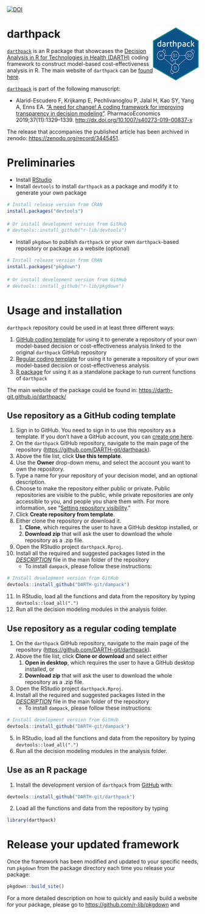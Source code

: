 
<!-- README.md is generated from README.Rmd. Please edit that file -->

[![DOI](https://zenodo.org/badge/197059951.svg)](https://zenodo.org/badge/latestdoi/197059951)

# darthpack <img src='man/figures/logo.png' align="right" height="139" />

<!-- <img src="docs/figs/under_const.jpeg" align="center" alt="" width="360" /> -->

[`darthpack`](https://github.com/DARTH-git/darthpack) is an R package
that showcases the [Decision Analysis in R for Technologies in Health
(DARTH)](https://darthworkgroup.com) coding framework to construct
model-based cost-effectiveness analysis in R. The main website of
`darthpack` can be [found here](https://darth-git.github.io/darthpack/).

[`darthpack`](https://github.com/DARTH-git/darthpack) is part of the
following manuscript:

  - Alarid-Escudero F, Krijkamp E, Pechlivanoglou P, Jalal H, Kao SY,
    Yang A, Enns EA. [“A need for change\! A coding framework for
    improving transparency in decision
    modeling”](https://link.springer.com/article/10.1007%2Fs40273-019-00837-x).
    PharmacoEconomics 2019;37(11):1329–1339.
    <http://dx.doi.org/10.1007/s40273-019-00837-x>

The release that accompanies the published article has been archived in
zenodo: <https://zenodo.org/record/3445451>.

# Preliminaries

  - Install
    [RStudio](https://www.rstudio.com/products/rstudio/download/)
  - Install `devtools` to install `darthpack` as a package and modify it
    to generate your own package

<!-- end list -->

``` r
# Install release version from CRAN
install.packages("devtools")

# Or install development version from GitHub
# devtools::install_github("r-lib/devtools")
```

  - Install `pkgdown` to publish `darthpack` or your own
    `darthpack`-based repository or package as a website (optional)

<!-- end list -->

``` r
# Install release version from CRAN
install.packages("pkgdown")

# Or install development version from GitHub
# devtools::install_github("r-lib/pkgdown")
```

# Usage and installation

`darthpack` repository could be used in at least three different ways:

1.  [GitHub coding
    template](#use-repository-as-a-github-coding-template) for using it
    to generate a repository of your own model-based decision or
    cost-effectiveness analysis linked to the original `darthpack`
    GitHub repository
2.  [Regular coding
    template](#use-repository-as-a-regular-coding-template) for using it
    to generate a repository of your own model-based decision or
    cost-effectiveness analysis
3.  [R package](#use-as-an-r-package) for using it as a standalone
    package to run current functions of `darthpack`

The main website of the package could be found in:
<https://darth-git.github.io/darthpack/>

## Use repository as a GitHub coding template

1.  Sign in to GitHub. You need to sign in to use this repository as a
    template. If you don’t have a GitHub account, you can [create one
    here](https://github.com/join).
2.  On the `darthpack` GitHub repository, navigate to the main page of
    the repository (<https://github.com/DARTH-git/darthpack>).
3.  Above the file list, click **Use this template**.
4.  Use the **Owner** drop-down menu, and select the account you want to
    own the repository.
5.  Type a name for your repository of your decision model, and an
    optional description.
6.  Choose to make the repository either public or private. Public
    repositories are visible to the public, while private repositories
    are only accessible to you, and people you share them with. For more
    information, see “[Setting repository
    visibility](https://help.github.com/en/articles/setting-repository-visibility).”
7.  Click **Create repository from template**.
8.  Either clone the repository or download it.
    1.  **Clone**, which requires the user to have a GitHub desktop
        installed, or
    2.  **Download zip** that will ask the user to download the whole
        repository as a .zip file.
9.  Open the RStudio project `darthpack.Rproj`.
10. Install all the required and suggested packages listed in the
    [*DESCRIPTION*](https://github.com/DARTH-git/darthpack/blob/master/DESCRIPTION)
    file in the main folder of the repository
      - To install `dampack`, please follow these instructions:

<!-- end list -->

``` r
# Install development version from GitHub
devtools::install_github("DARTH-git/dampack")
```

11. In RStudio, load all the functions and data from the repository by
    typing `devtools::load_all(".")`
12. Run all the decision modeling modules in the analysis folder.

## Use repository as a regular coding template

1.  On the `darthpack` GitHub repository, navigate to the main page of
    the repository (<https://github.com/DARTH-git/darthpack>).
2.  Above the file list, click **Clone or download** and select either
    1.  **Open in desktop**, which requires the user to have a GitHub
        desktop installed, or
    2.  **Download zip** that will ask the user to download the whole
        repository as a .zip file.
3.  Open the RStudio project `darthpack.Rproj`.
4.  Install all the required and suggested packages listed in the
    [*DESCRIPTION*](https://github.com/DARTH-git/darthpack/blob/master/DESCRIPTION)
    file in the main folder of the repository
      - To install `dampack`, please follow these instructions:

<!-- end list -->

``` r
# Install development version from GitHub
devtools::install_github("DARTH-git/dampack")
```

5.  In RStudio, load all the functions and data from the repository by
    typing `devtools::load_all(".")`
6.  Run all the decision modeling modules in the analysis folder.

## Use as an R package

1.  Install the development version of `darthpack` from
    [GitHub](https://github.com) with:

<!-- end list -->

``` r
devtools::install_github("DARTH-git/darthpack")
```

2.  Load all the functions and data from the repository by typing

<!-- end list -->

``` r
library(darthpack)
```

# Release your updated framework

Once the framework has been modified and updated to your specific needs,
run `pkgdown` from the package directory each time you release your
package:

``` r
pkgdown::build_site()
```

For a more detailed description on how to quickly and easily build a
website for your package, please go to
<https://github.com/r-lib/pkgdown> and
